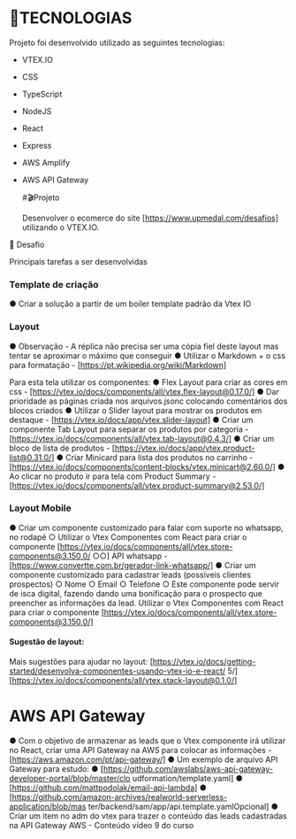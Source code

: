 # 🎯TECNOLOGIAS

Projeto foi desenvolvido utilizado as seguintes tecnologias:

* VTEX.IO
* CSS
* TypeScript
* NodeJS
* React
* Express
* AWS Amplify
* AWS API Gateway
  
  #🎬Projeto

  Desenvolver o ecomerce do site [https://www.upmedal.com/desafios] utilizando o VTEX.IO.   

🎢 Desafio 

Principais tarefas a ser desenvolvidas 

### Template de criação
● Criar a solução a partir de um boiler template padrão da Vtex IO
### Layout
● Observação - A réplica não precisa ser uma cópia fiel deste layout mas tentar
se aproximar o máximo que conseguir
● Utilizar o Markdown + o css para formatação -
[https://pt.wikipedia.org/wiki/Markdown]

Para esta tela utilizar os componentes:
● Flex Layout para criar as cores em css -
[https://vtex.io/docs/components/all/vtex.flex-layout@0.17.0/]
● Dar prioridade as páginas criada nos arquivos.jsonc colocando comentários
dos blocos criados
● Utilizar o Slider layout para mostrar os produtos em destaque -
[https://vtex.io/docs/app/vtex.slider-layout]
● Criar um componente Tab Layout para separar os produtos por categoria -
[https://vtex.io/docs/components/all/vtex.tab-layout@0.4.3/]
● Criar um bloco de lista de produtos -
[https://vtex.io/docs/app/vtex.product-list@0.31.0/]
● Criar Minicard para lista dos produtos no carrinho -
[https://vtex.io/docs/components/content-blocks/vtex.minicart@2.60.0/]
● Ao clicar no produto ir para tela com Product Summary -
[https://vtex.io/docs/components/all/vtex.product-summary@2.53.0/]

### Layout Mobile
● Criar um componente customizado para falar com suporte no whatsapp, no
rodapé
○ Utilizar o Vtex Componentes com React para criar o componente
[https://vtex.io/docs/components/all/vtex.store-components@3.150.0/
○○]
API whatsapp - [https://www.convertte.com.br/gerador-link-whatsapp/]
● Criar um componente customizado para cadastrar leads (possíveis clientes
prospectos)
○ Nome
○ Email
○ Telefone
○ Este componente pode servir de isca digital, fazendo dando uma
bonificação para o prospecto que preencher as informações da lead.
Utilizar o Vtex Componentes com React para criar o componente
[https://vtex.io/docs/components/all/vtex.store-components@3.150.0/]

#### Sugestão de layout:

Mais sugestões para ajudar no layout:
[https://vtex.io/docs/getting-started/desenvolva-componentes-usando-vtex-io-e-react/
5/]
[https://vtex.io/docs/components/all/vtex.stack-layout@0.1.0/]
# AWS API Gateway

● Com o objetivo de armazenar as leads que o Vtex componente irá utilizar no
React, criar uma API Gateway na AWS para colocar as informações -
[https://aws.amazon.com/pt/api-gateway/]
● Um exemplo de arquivo API Gateway para estudo:
● [https://github.com/awslabs/aws-api-gateway-developer-portal/blob/master/clo
udformation/template.yaml]
● [https://github.com/mattpodolak/email-api-lambda]
● [https://github.com/amazon-archives/realworld-serverless-application/blob/mas
ter/backend/sam/app/api.template.yamlOpcional]
● Criar um item no adm do vtex para trazer o conteúdo das leads cadastradas na
API Gateway AWS - Conteúdo vídeo 9 do curso